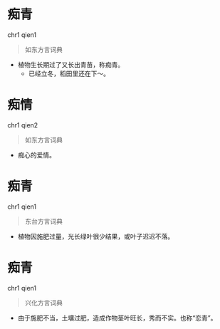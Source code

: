 # 痴青
chr1 qien1
> 如东方言词典
- 植物生长期过了又长出青苗，称痴青。
  - 已经立冬，稻田里还在下～。

# 痴情
chr1 qien2
> 如东方言词典
- 痴心的爱情。

# 痴青
chr1 qien1
> 东台方言词典
- 植物因施肥过量，光长绿叶很少结果，或叶子迟迟不落。

# 痴青
chr1 qien1
> 兴化方言词典
- 由于施肥不当，土壤过肥，造成作物茎叶旺长，秀而不实。也称“恋青”。
